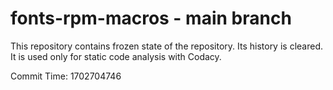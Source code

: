 # fonts-rpm-macros - main branch

This repository contains frozen state of the repository.
Its history is cleared. It is used only for static code
analysis with Codacy.

Commit Time: 1702704746